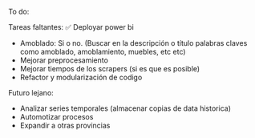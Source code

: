 To do:

Tareas faltantes:
✅ Deployar power bi
* Amoblado: Si o no. (Buscar en la descripción o título palabras claves como amoblado, amoblamiento, muebles, etc etc)
* Mejorar preprocesamiento
* Mejorar tiempos de los scrapers (si es que es posible)
* Refactor y modularización de codigo


Futuro lejano:
* Analizar series temporales (almacenar copias de data historica)
* Automotizar procesos
* Expandir a otras provincias